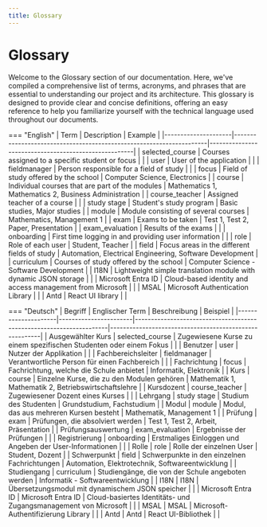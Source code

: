 ```yaml
---
title: Glossary
---
```


# Glossary

Welcome to the Glossary section of our documentation. Here, we've compiled a comprehensive list of terms, acronyms, and phrases that are essential to understanding our project and its architecture. This glossary is designed to provide clear and concise definitions, offering an easy reference to help you familiarize yourself with the technical language used throughout our documents. 

=== "English"
    | Term                | Description                                                         | Example                                               |
    |---------------------|---------------------------------------------------------------------|------------------------------------------------------|
    | selected_course     | Courses assigned to a specific student or focus                     |                                                      |
    | user                | User of the application                                             |                                                      |
    | fieldmanager        | Person responsible for a field of study                             |                                                      |
    | focus               | Field of study offered by the school                                | Computer Science, Electronics                        |
    | course              | Individual courses that are part of the modules                     | Mathematics 1, Mathematics 2, Business Administration |
    | course_teacher      | Assigned teacher of a course                                        |                                                      |
    | study stage         | Student's study program                                             | Basic studies, Major studies                          |
    | module              | Module consisting of several courses                                | Mathematics, Management 1                             |
    | exam                | Exams to be taken                                                   | Test 1, Test 2, Paper, Presentation                   |
    | exam_evaluation     | Results of the exams                                                |                                                      |
    | onboarding          | First time logging in and providing user information                |                                                      |
    | role                | Role of each user                                                   | Student, Teacher                                     |
    | field               | Focus areas in the different fields of study                        | Automation, Electrical Engineering, Software Development |
    | curriculum          | Courses of study offered by the school                              | Computer Science - Software Development               |
    | I18N                | Lightweight simple translation module with dynamic JSON storage     |                                                      |
    | Microsoft Entra ID  | Cloud-based identity and access management from Microsoft           |                                                      |
    | MSAL                | Microsoft Authentication Library                                    |                                                      |
    | Antd                | React UI library                                                    |                                                      |


=== "Deutsch"
    | Begriff             | Englischer Term       | Beschreibung                                                        | Beispiel                                               |
    |---------------------|-----------------------|---------------------------------------------------------------------|--------------------------------------------------------|
    | Ausgewählter Kurs   | selected_course       | Zugewiesene Kurse zu einem spezifischen Studenten oder einem Fokus  |                                                        |
    | Benutzer            | user                  | Nutzer der Applikation                                              |                                                        |
    | Fachbereichsleiter  | fieldmanager          | Verantwortliche Person für einen Fachbereich                        |                                                        |
    | Fachrichtung        | focus                 | Fachrichtung, welche die Schule anbietet                            | Informatik, Elektronik                                 |
    | Kurs                | course                | Einzelne Kurse, die zu den Modulen gehören                          | Mathematik 1, Mathematik 2, Betriebswirtschaftslehre   |
    | Kursdozent          | course_teacher        | Zugewiesener Dozent eines Kurses                                    |                                                        |
    | Lehrgang            | study stage           | Studium des Studenten                                               | Grundstudium, Fachstudium                              |
    | Modul               | module                | Modul, das aus mehreren Kursen besteht                              | Mathematik, Management 1                               |
    | Prüfung             | exam                  | Prüfungen, die absolviert werden                                    | Test 1, Test 2, Arbeit, Präsentation                   |
    | Prüfungsauswertung  | exam_evaluation       | Ergebnisse der Prüfungen                                            |                                                        |
    | Registrierung       | onboarding            | Erstmaliges Einloggen und Angeben der User-Informationen            |                                                        |
    | Rolle               | role                  | Rolle der einzelnen User                                            | Student, Dozent                                        |
    | Schwerpunkt         | field                 | Schwerpunkte in den einzelnen Fachrichtungen                        | Automation, Elektrotechnik, Softwareentwicklung        |
    | Studiengang         | curriculum            | Studiengänge, die von der Schule angeboten werden                   | Informatik - Softwareentwicklung                       |
    | I18N                | I18N                  | Übersetzungsmodul mit dynamischem JSON speicher                     |                                                        |
    | Microsoft Entra ID  | Microsoft Entra ID    | Cloud-basiertes Identitäts- und Zugangsmanagement von Microsoft     |                                                        |
    | MSAL                | MSAL                  | Microsoft-Authentifizierung Library                                 |                                                        |
    | Antd                | Antd                  | React UI-Bibliothek                                                 |                                                        |
